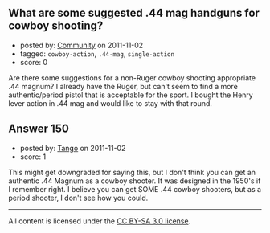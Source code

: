 ## What are some suggested .44 mag handguns for cowboy shooting?

- posted by: [Community](https://stackexchange.com/users/-1/-1-community) on 2011-11-02
- tagged: `cowboy-action`, `.44-mag`, `single-action`
- score: 0

<p>Are there some suggestions for a non-Ruger cowboy shooting appropriate .44 magnum? I already have the Ruger, but can't seem to find a more authentic/period pistol that is acceptable for the sport. I bought the Henry lever action in .44 mag and would like to stay with that round.</p>



## Answer 150

- posted by: [Tango](https://stackexchange.com/users/-1/65-tango) on 2011-11-02
- score: 1

<p>This might get downgraded for saying this, but I don't think you can get an authentic .44 Magnum as a cowboy shooter.  It was designed in the 1950's if I remember right.  I believe you can get SOME .44 cowboy shooters, but as a period shooter, I don't see how you could.</p>




---

All content is licensed under the [CC BY-SA 3.0 license](https://creativecommons.org/licenses/by-sa/3.0/).
